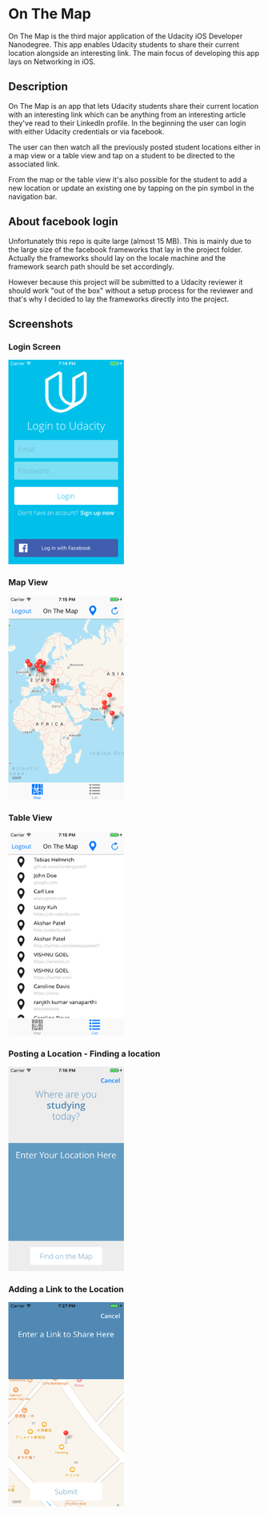 # On The Map
On The Map is the third major application of the Udacity iOS Developer Nanodegree. This app enables Udacity students to share their
current location alongside an interesting link. The main focus of developing this app lays on Networking in iOS.

## Description
On The Map is an app that lets Udacity students share their current location with an interesting link which can be anything
from an interesting article they've read to their LinkedIn profile. In the beginning the user can login with either Udacity
credentials or via facebook. 

The user can then watch all the previously posted student locations either in a map view or a table view and tap on a student
to be directed to the associated link.

From the map or the table view it's also possible for the student to add a new location or update an existing one by tapping on
the pin symbol in the navigation bar.

## About facebook login
Unfortunately this repo is quite large (almost 15 MB). This is mainly due to the large size of the facebook frameworks that lay in the
project folder. Actually the frameworks should lay on the locale machine and the framework search path should be set accordingly.

However because this project will be submitted to a Udacity reviewer it should work "out of the box" without a setup process for the reviewer and that's why I decided to lay the frameworks directly into the project.

## Screenshots
### Login Screen
![Login Screen](https://github.com/helmrich/On-The-Map/blob/master/otm-login-screen.png "Login Screen")

### Map View
![Map View](https://github.com/helmrich/On-The-Map/blob/master/otm-map-view.png "Map View")

### Table View
![Table View](https://github.com/helmrich/On-The-Map/blob/master/otm-table-view.png "Table View")

### Posting a Location - Finding a location
![Posting a Location - Find location](https://github.com/helmrich/On-The-Map/blob/master/otm-information-posting-1.png "Posting a Location - Find location")

### Adding a Link to the Location
![Adding a Link to the Location](https://github.com/helmrich/On-The-Map/blob/master/otm-information-posting-2.png "Adding a link to the location")


